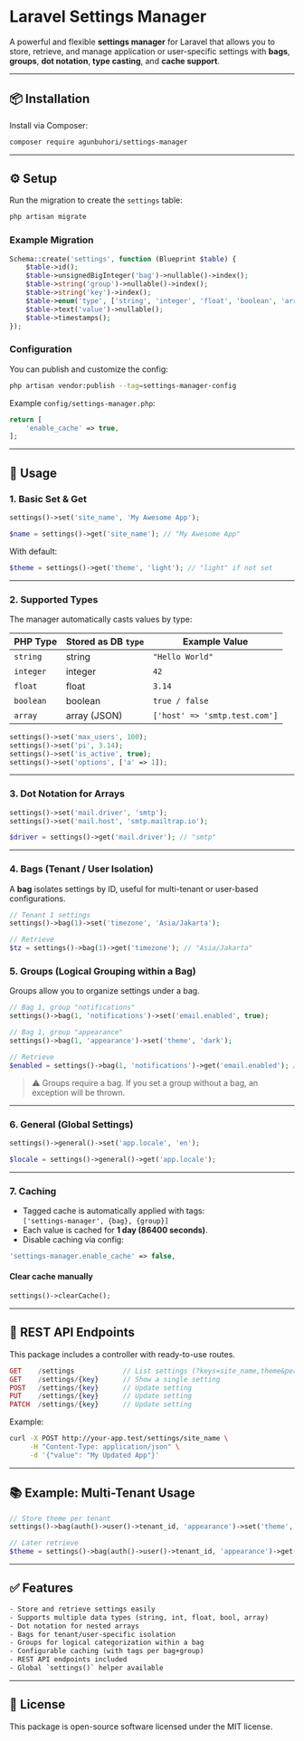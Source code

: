 # Laravel Settings Manager

A powerful and flexible **settings manager** for Laravel that allows you to store, retrieve, and manage application or user-specific settings with **bags**, **groups**, **dot notation**, **type casting**, and **cache support**.

---

## 📦 Installation

Install via Composer:

```bash
composer require agunbuhori/settings-manager
```

---

## ⚙️ Setup

Run the migration to create the `settings` table:

```bash
php artisan migrate
```

### Example Migration

```php
Schema::create('settings', function (Blueprint $table) {
    $table->id();
    $table->unsignedBigInteger('bag')->nullable()->index();
    $table->string('group')->nullable()->index();
    $table->string('key')->index();
    $table->enum('type', ['string', 'integer', 'float', 'boolean', 'array']);
    $table->text('value')->nullable();
    $table->timestamps();
});
```

### Configuration

You can publish and customize the config:

```bash
php artisan vendor:publish --tag=settings-manager-config
```

Example `config/settings-manager.php`:

```php
return [
    'enable_cache' => true,
];
```

---

## 🚀 Usage

### 1. Basic Set & Get

```php
settings()->set('site_name', 'My Awesome App');

$name = settings()->get('site_name'); // "My Awesome App"
```

With default:

```php
$theme = settings()->get('theme', 'light'); // "light" if not set
```

---

### 2. Supported Types

The manager automatically casts values by type:

| PHP Type   | Stored as DB `type` | Example Value                       |
|------------|---------------------|-------------------------------------|
| `string`   | string              | `"Hello World"`                     |
| `integer`  | integer             | `42`                                |
| `float`    | float               | `3.14`                              |
| `boolean`  | boolean             | `true / false`                      |
| `array`    | array (JSON)        | `['host' => 'smtp.test.com']`       |

```php
settings()->set('max_users', 100);
settings()->set('pi', 3.14);
settings()->set('is_active', true);
settings()->set('options', ['a' => 1]);
```

---

### 3. Dot Notation for Arrays

```php
settings()->set('mail.driver', 'smtp');
settings()->set('mail.host', 'smtp.mailtrap.io');

$driver = settings()->get('mail.driver'); // "smtp"
```

---

### 4. Bags (Tenant / User Isolation)

A **bag** isolates settings by ID, useful for multi-tenant or user-based configurations.

```php
// Tenant 1 settings
settings()->bag(1)->set('timezone', 'Asia/Jakarta');

// Retrieve
$tz = settings()->bag(1)->get('timezone'); // "Asia/Jakarta"
```

### 5. Groups (Logical Grouping within a Bag)

Groups allow you to organize settings under a bag.

```php
// Bag 1, group "notifications"
settings()->bag(1, 'notifications')->set('email.enabled', true);

// Bag 1, group "appearance"
settings()->bag(1, 'appearance')->set('theme', 'dark');

// Retrieve
$enabled = settings()->bag(1, 'notifications')->get('email.enabled'); // true
```

> ⚠️ Groups require a bag. If you set a group without a bag, an exception will be thrown.

---

### 6. General (Global Settings)

```php
settings()->general()->set('app.locale', 'en');

$locale = settings()->general()->get('app.locale');
```

---

### 7. Caching

- Tagged cache is automatically applied with tags:  
  `['settings-manager', {bag}, {group}]`
- Each value is cached for **1 day (86400 seconds)**.  
- Disable caching via config:

```php
'settings-manager.enable_cache' => false,
```

#### Clear cache manually

```php
settings()->clearCache();
```

---

## 🔌 REST API Endpoints

This package includes a controller with ready-to-use routes.

```php
GET    /settings            // List settings (?keys=site_name,theme&per_page=20)
GET    /settings/{key}      // Show a single setting
POST   /settings/{key}      // Update setting
PUT    /settings/{key}      // Update setting
PATCH  /settings/{key}      // Update setting
```

Example:

```bash
curl -X POST http://your-app.test/settings/site_name \
     -H "Content-Type: application/json" \
     -d '{"value": "My Updated App"}'
```

---

## 📚 Example: Multi-Tenant Usage

```php
// Store theme per tenant
settings()->bag(auth()->user()->tenant_id, 'appearance')->set('theme', 'dark');

// Later retrieve
$theme = settings()->bag(auth()->user()->tenant_id, 'appearance')->get('theme');
```

---

## ✅ Features

```txt
- Store and retrieve settings easily
- Supports multiple data types (string, int, float, bool, array)
- Dot notation for nested arrays
- Bags for tenant/user-specific isolation
- Groups for logical categorization within a bag
- Configurable caching (with tags per bag+group)
- REST API endpoints included
- Global `settings()` helper available
```

---

## 📝 License

This package is open-source software licensed under the MIT license.
